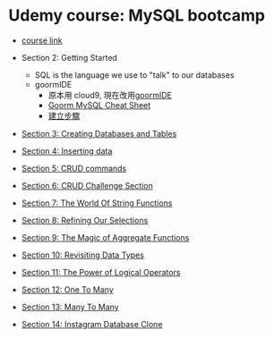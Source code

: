 
# Udemy course: MySQL bootcamp

- [course link](https://www.udemy.com/course/the-ultimate-mysql-bootcamp-go-from-sql-beginner-to-expert/)

- Section 2: Getting Started
  - SQL is the language we use to "talk" to our databases
  - goormIDE
    - 原本用 cloud9, 現在改用[goormIDE](https://ide.goorm.io/)
    - [Goorm MySQL Cheat Sheet](https://gist.github.com/nax3t/767e06f6af0bafc70b4c4cba0c8d38e7)
    - [建立步驟](https://gist.github.com/nax3t/2773378c4d1bada8d66d12f4d5210248)

- [Section 3: Creating Databases and Tables](udemy_mysql_bootcamp/Section3.md)
- [Section 4: Inserting data](udemy_mysql_bootcamp/Section4.md)
- [Section 5: CRUD commands](udemy_mysql_bootcamp/Section5.md)
- [Section 6: CRUD Challenge Section](udemy_mysql_bootcamp/Section6.md)
- [Section 7: The World Of String Functions](udemy_mysql_bootcamp/Section7.md)
- [Section 8: Refining Our Selections](udemy_mysql_bootcamp/Section8.md)
- [Section 9: The Magic of Aggregate Functions](udemy_mysql_bootcamp/Section9.md)
- [Section 10: Revisiting Data Types](udemy_mysql_bootcamp/Section10.md)
- [Section 11: The Power of Logical Operators](udemy_mysql_bootcamp/Section11.md)
- [Section 12: One To Many](udemy_mysql_bootcamp/Section12.md)
- [Section 13: Many To Many](udemy_mysql_bootcamp/Section13.md)
- [Section 14: Instagram Database Clone](udemy_mysql_bootcamp/Section14.md)